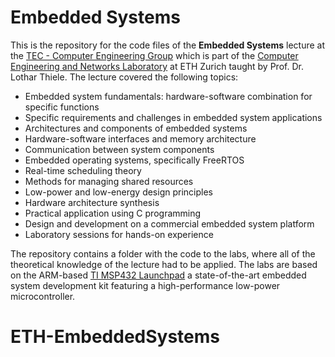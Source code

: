 # Embedded Systems

This is the repository for the code files of the **Embedded Systems** lecture at the [TEC - Computer Engineering Group](https://tec.ee.ethz.ch) which is part of the [Computer Engineering and Networks Laboratory](https://tik.ethz.ch) at ETH Zurich taught by Prof. Dr. Lothar Thiele. The lecture covered the following topics:

- Embedded system fundamentals: hardware-software combination for specific functions
- Specific requirements and challenges in embedded system applications
- Architectures and components of embedded systems
- Hardware-software interfaces and memory architecture
- Communication between system components
- Embedded operating systems, specifically FreeRTOS
- Real-time scheduling theory
- Methods for managing shared resources
- Low-power and low-energy design principles
- Hardware architecture synthesis
- Practical application using C programming
- Design and development on a commercial embedded system platform
- Laboratory sessions for hands-on experience
    
The repository contains a folder with the code to the labs, where all of the theoretical knowledge of the lecture had to be applied. The labs are based on the ARM-​based [TI MSP432 Launchpad](https://www.ti.com/tool/MSP-EXP432E401Y) a state-​of-the-art embedded system development kit featuring a high-​performance low-​power microcontroller.
# ETH-EmbeddedSystems
